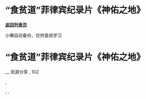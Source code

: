 # “食贫道”菲律宾纪录片《神佑之地》

[**返回列表页**](/gzh/懒人手册)

小懒自动备份，仅供查阅学习

# “食贫道”菲律宾纪录片《神佑之地》

__ 资源分享 , 102

,

, ,

